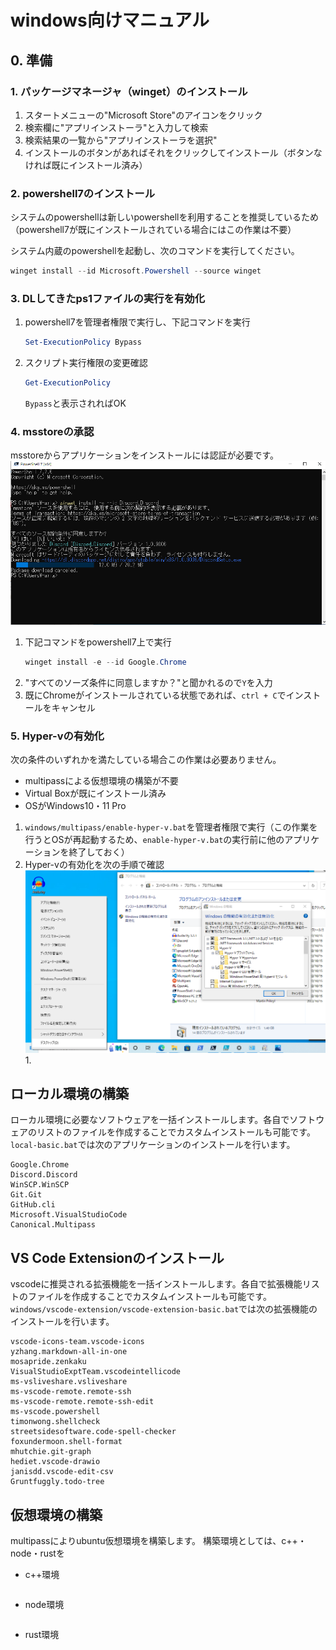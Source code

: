 # windows向けマニュアル

## 0. 準備
### 1. パッケージマネージャ（winget）のインストール
1. スタートメニューの"Microsoft Store"のアイコンをクリック
2. 検索欄に"アプリインストーラ"と入力して検索
3. 検索結果の一覧から"アプリインストーラを選択"
4. インストールのボタンがあればそれをクリックしてインストール（ボタンなければ既にインストール済み）


### 2. powershell7のインストール
システムのpowershellは新しいpowershellを利用することを推奨しているため（powershell7が既にインストールされている場合にはこの作業は不要）

システム内蔵のpowershellを起動し、次のコマンドを実行してください。
```powershell
winget install --id Microsoft.Powershell --source winget
```

### 3. DLしてきたps1ファイルの実行を有効化

1. powershell7を管理者権限で実行し、下記コマンドを実行
    ```powershell  
    Set-ExecutionPolicy Bypass
    ```
2. スクリプト実行権限の変更確認
    ```powershell
    Get-ExecutionPolicy
    ```
    `Bypass`と表示されればOK


### 4. msstoreの承認
msstoreからアプリケーションをインストールには認証が必要です。
![msstoreの承認](./img/msstore-approve.png)

1. 下記コマンドをpowershell7上で実行
    ```powershell
    winget install -e --id Google.Chrome
    ``` 
2. "すべてのソーズ条件に同意しますか？"と聞かれるので`Y`を入力
3. 既にChromeがインストールされている状態であれば、`ctrl + C`でインストールをキャンセル
### 5. Hyper-vの有効化
次の条件のいずれかを満たしている場合この作業は必要ありません。

- multipassによる仮想環境の構築が不要
- Virtual Boxが既にインストール済み
- OSがWindows10・11 Pro

1. `windows/multipass/enable-hyper-v.bat`を管理者権限で実行（この作業を行うとOSが再起動するため、`enable-hyper-v.bat`の実行前に他のアプリケーションを終了しておく）
2. Hyper-vの有効化を次の手順で確認
![Hyper-vの有効化確認](./img/hyperv-enable-check.png)
    1. 
## ローカル環境の構築
ローカル環境に必要なソフトウェアを一括インストールします。各自でソフトウェアのリストのファイルを作成することでカスタムインストールも可能です。`local-basic.bat`では次のアプリケーションのインストールを行います。
```
Google.Chrome
Discord.Discord
WinSCP.WinSCP
Git.Git
GitHub.cli
Microsoft.VisualStudioCode
Canonical.Multipass
```

## VS Code Extensionのインストール
vscodeに推奨される拡張機能を一括インストールします。各自で拡張機能リストのファイルを作成することでカスタムインストールも可能です。`windows/vscode-extension/vscode-extension-basic.bat`では次の拡張機能のインストールを行います。
```
vscode-icons-team.vscode-icons
yzhang.markdown-all-in-one
mosapride.zenkaku
VisualStudioExptTeam.vscodeintellicode
ms-vsliveshare.vsliveshare
ms-vscode-remote.remote-ssh
ms-vscode-remote.remote-ssh-edit
ms-vscode.powershell
timonwong.shellcheck
streetsidesoftware.code-spell-checker
foxundermoon.shell-format
mhutchie.git-graph
hediet.vscode-drawio
janisdd.vscode-edit-csv
Gruntfuggly.todo-tree
```


## 仮想環境の構築
multipassによりubuntu仮想環境を構築します。
構築環境としては、c++・node・rustを

- c++環境
```powershell
```
- node環境
```powershell

```
- rust環境
```powershell

```
